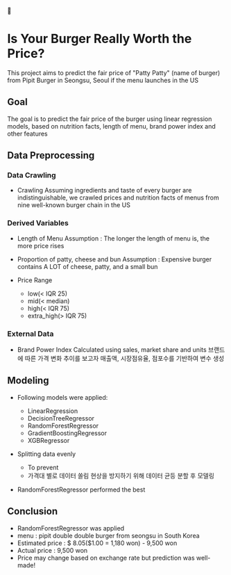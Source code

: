 🍔 

# Is Your Burger Really Worth the Price?
This project aims to predict the fair price of "Patty Patty" (name of burger) from Pipit Burger in Seongsu, Seoul if the menu launches in the US 

## Goal
The goal is to predict the fair price of the burger using linear regression models, based on nutrition facts, length of menu, brand power index and other features

## Data Preprocessing
### Data Crawling
- Crawling
  Assuming ingredients and taste of every burger are indistinguishable, we crawled prices and nutrition facts of menus from nine well-known burger chain in the US
  
### Derived Variables
- Length of Menu
  Assumption : The longer the length of menu is, the more price rises

- Proportion of patty, cheese and bun 
  Assumption : Expensive burger contains A LOT of cheese, patty, and a small bun

- Price Range
  - low(< IQR 25)
  - mid(< median)
  - high(< IQR 75)
  - extra_high(> IQR 75)

### External Data 
- Brand Power Index
  Calculated using sales, market share and units
  브랜드에 따른 가격 변화 추이를 보고자 매출액, 시장점유율, 점포수를 기반하여 변수 생성

## Modeling
- Following models were applied:
  - LinearRegression
  - DecisionTreeRegressor
  - RandomForestRegressor
  - GradientBoostingRegressor
  - XGBRegressor
- Splitting data evenly 
  - To prevent 
  - 가격대 별로 데이터 쏠림 현상을 방지하기 위해 데이터 균등 분할 후 모델링

- RandomForestRegressor performed the best

## Conclusion
- RandomForestRegressor was applied
- menu : pipit double double burger from seongsu in South Korea
- Estimated price : $ 8.05($1.00 = 1,180 won) - 9,500 won
- Actual price : 9,500 won
- Price may change based on exchange rate but prediction was well-made!
